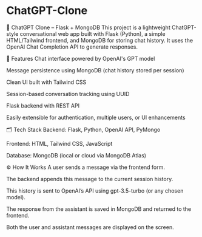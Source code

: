 # ChatGPT-Clone

🧠 ChatGPT Clone – Flask + MongoDB
This project is a lightweight ChatGPT-style conversational web app built with Flask (Python), a simple HTML/Tailwind frontend, and MongoDB for storing chat history. It uses the OpenAI Chat Completion API to generate responses.

🚀 Features
Chat interface powered by OpenAI's GPT model

Message persistence using MongoDB (chat history stored per session)

Clean UI built with Tailwind CSS

Session-based conversation tracking using UUID

Flask backend with REST API

Easily extensible for authentication, multiple users, or UI enhancements

🗂 Tech Stack
Backend: Flask, Python, OpenAI API, PyMongo

Frontend: HTML, Tailwind CSS, JavaScript

Database: MongoDB (local or cloud via MongoDB Atlas)

⚙️ How It Works
A user sends a message via the frontend form.

The backend appends this message to the current session history.

This history is sent to OpenAI’s API using gpt-3.5-turbo (or any chosen model).

The response from the assistant is saved in MongoDB and returned to the frontend.

Both the user and assistant messages are displayed on the screen.



